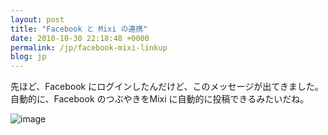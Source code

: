 ```yaml
---
layout: post
title: "Facebook と Mixi の連携"
date: 2010-10-30 22:18:48 +0000
permalink: /jp/facebook-mixi-linkup
blog: jp
---
```


先ほど、Facebook にログインしたんだけど、このメッセージが出てきました。 自動的に、Facebook のつぶやきをMixi
に自動的に投稿できるみたいだね。

![image](http://farm5.static.flickr.com/4052/5128607674_501ecf7d18.jpg)
